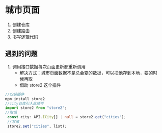 # 城市页面

1. 创建仓库
2. 创建路由
3. 书写逻辑代码

## 遇到的问题

1. 调用接口数据每次页面更新都重新调用
   - 解决方式：城市页面数据不是总会变的数据，可以把他存到本地，要的时候再取
   - 借助 store2 这个插件

```ts
//安装插件
npm install store2
//city仓库引入此插件
import store2 from "store2";
//取值
 const city: API.ICity[] | null = store2.get("cities");
 //写值
 store2.set("cities", list);
```

